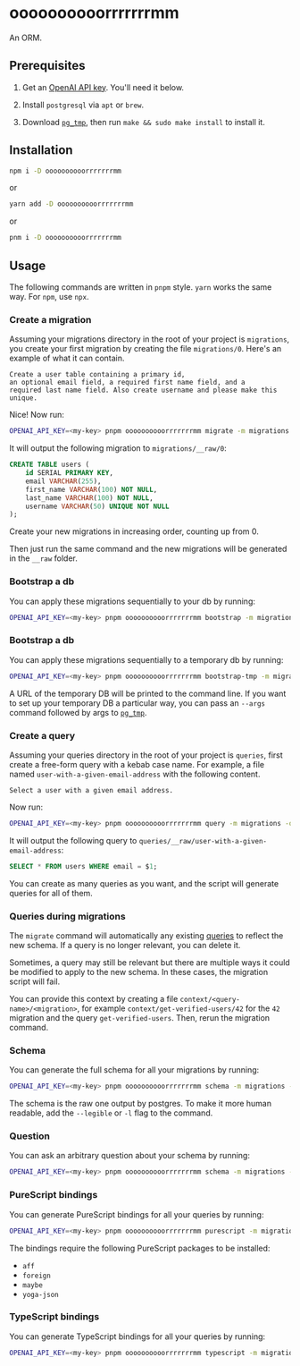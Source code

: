 # oooooooooorrrrrrrmm

An ORM.

## Prerequisites

1. Get an [OpenAI API key](https://help.openai.com/en/articles/4936850-where-do-i-find-my-openai-api-key). You'll need it below.

2. Install `postgresql` via `apt` or `brew`.

3. Download [`pg_tmp`](https://github.com/eradman/ephemeralpg), then run `make && sudo make install` to install it.

## Installation

```bash
npm i -D oooooooooorrrrrrrmm
```

or

```bash
yarn add -D oooooooooorrrrrrrmm
```

or

```bash
pnm i -D oooooooooorrrrrrrmm
```

## Usage

The following commands are written in `pnpm` style. `yarn` works the same way. For `npm`, use `npx`.

### Create a migration

Assuming your migrations directory in the root of your project is `migrations`, you create your first migration by creating the file `migrations/0`. Here's an example of what it can contain.

```
Create a user table containing a primary id,
an optional email field, a required first name field, and a
required last name field. Also create username and please make this unique.
```

Nice! Now run:

```bash
OPENAI_API_KEY=<my-key> pnpm oooooooooorrrrrrrmm migrate -m migrations -q queries
```

It will output the following migration to `migrations/__raw/0`:

```sql
CREATE TABLE users (
    id SERIAL PRIMARY KEY,
    email VARCHAR(255),
    first_name VARCHAR(100) NOT NULL,
    last_name VARCHAR(100) NOT NULL,
    username VARCHAR(50) UNIQUE NOT NULL
);
```

Create your new migrations in increasing order, counting up from 0.

Then just run the same command and the new migrations will be generated in the `__raw` folder.

### Bootstrap a db

You can apply these migrations sequentially to your db by running:

```bash
OPENAI_API_KEY=<my-key> pnpm oooooooooorrrrrrrmm bootstrap -m migrations -c 'postgresql://my.connection.string'
```

### Bootstrap a db

You can apply these migrations sequentially to a temporary db by running:

```bash
OPENAI_API_KEY=<my-key> pnpm oooooooooorrrrrrrmm bootstrap-tmp -m migrations
```

A URL of the temporary DB will be printed to the command line. If you want to set up your temporary DB a particular way, you can pass an `--args` command followed by args to [`pg_tmp`](https://eradman.com/ephemeralpg/).

### Create a query

Assuming your queries directory in the root of your project is `queries`, first create a free-form query with a kebab case name. For example, a file named `user-with-a-given-email-address` with the following content.

```
Select a user with a given email address.
```

Now run:

```bash
OPENAI_API_KEY=<my-key> pnpm oooooooooorrrrrrrmm query -m migrations -q queries
```

It will output the following query to `queries/__raw/user-with-a-given-email-address`:

```sql
SELECT * FROM users WHERE email = $1;
```

You can create as many queries as you want, and the script will generate queries for all of them.

### Queries during migrations

The `migrate` command will automatically any existing [queries](#create-a-query) to reflect the new schema. If a query is no longer relevant, you can delete it. 

Sometimes, a query may still be relevant but there are multiple ways it could be modified to apply to the new schema. In these cases, the migration script will fail.

You can provide this context by creating a file `context/<query-name>/<migration>`, for example `context/get-verified-users/42` for the `42` migration and the query `get-verified-users`. Then, rerun the migration command.

### Schema

You can generate the full schema for all your migrations by running:

```bash
OPENAI_API_KEY=<my-key> pnpm oooooooooorrrrrrrmm schema -m migrations -p schema.sql
```

The schema is the raw one output by postgres. To make it more human readable, add the `--legible` or `-l` flag to the command.

### Question

You can ask an arbitrary question about your schema by running:

```bash
OPENAI_API_KEY=<my-key> pnpm oooooooooorrrrrrrmm schema -m migrations -a "What are the tables in this app"`
```

### PureScript bindings

You can generate PureScript bindings for all your queries by running:

```bash
OPENAI_API_KEY=<my-key> pnpm oooooooooorrrrrrrmm purescript -m migrations -q queries
```

The bindings require the following PureScript packages to be installed:

- `aff`
- `foreign`
- `maybe`
- `yoga-json`

### TypeScript bindings

You can generate TypeScript bindings for all your queries by running:

```bash
OPENAI_API_KEY=<my-key> pnpm oooooooooorrrrrrrmm typescript -m migrations -q queries
```
